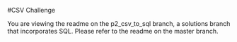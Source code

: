 #CSV Challenge

You are viewing the readme on the p2_csv_to_sql branch, a solutions branch that incorporates SQL. Please refer to the readme on the master branch. 
